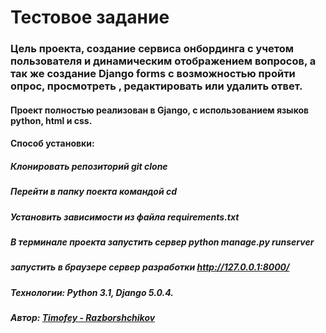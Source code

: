 # Тестовое задание

### Цель проекта, создание сервиса онбординга с учетом пользователя и динамическим отображением вопросов, а так же создание Django forms с возможностью пройти опрос, просмотреть , редактировать или удалить ответ.

#### Проект полностью реализован в Gjango, с использованием языков python, html и css.

#### Способ установки:

##### Клонировать репозиторий git clone <https or SSH URL>
##### Перейти в папку поекта командой cd

##### Установить зависимости из файла requirements.txt

##### В терминале проекта запустить сервер python manage.py runserver
##### запустить в браузере сервер разработки http://127.0.0.1:8000/

##### Технологии: Python 3.1, Django 5.0.4.

##### Автор: [Timofey - Razborshchikov](https://github.com/Timofey3085)
